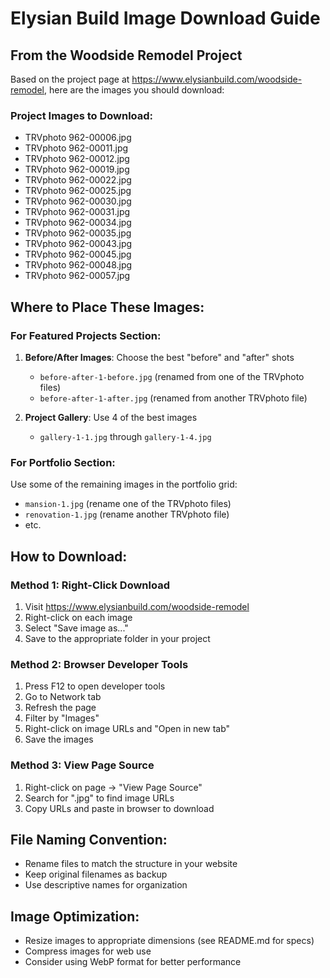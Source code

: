 # Elysian Build Image Download Guide

## From the Woodside Remodel Project

Based on the project page at https://www.elysianbuild.com/woodside-remodel, here are the images you should download:

### Project Images to Download:
- TRVphoto 962-00006.jpg
- TRVphoto 962-00011.jpg  
- TRVphoto 962-00012.jpg
- TRVphoto 962-00019.jpg
- TRVphoto 962-00022.jpg
- TRVphoto 962-00025.jpg
- TRVphoto 962-00030.jpg
- TRVphoto 962-00031.jpg
- TRVphoto 962-00034.jpg
- TRVphoto 962-00035.jpg
- TRVphoto 962-00043.jpg
- TRVphoto 962-00045.jpg
- TRVphoto 962-00048.jpg
- TRVphoto 962-00057.jpg

## Where to Place These Images:

### For Featured Projects Section:
1. **Before/After Images**: Choose the best "before" and "after" shots
   - `before-after-1-before.jpg` (renamed from one of the TRVphoto files)
   - `before-after-1-after.jpg` (renamed from another TRVphoto file)

2. **Project Gallery**: Use 4 of the best images
   - `gallery-1-1.jpg` through `gallery-1-4.jpg`

### For Portfolio Section:
Use some of the remaining images in the portfolio grid:
- `mansion-1.jpg` (rename one of the TRVphoto files)
- `renovation-1.jpg` (rename another TRVphoto file)
- etc.

## How to Download:

### Method 1: Right-Click Download
1. Visit https://www.elysianbuild.com/woodside-remodel
2. Right-click on each image
3. Select "Save image as..."
4. Save to the appropriate folder in your project

### Method 2: Browser Developer Tools
1. Press F12 to open developer tools
2. Go to Network tab
3. Refresh the page
4. Filter by "Images"
5. Right-click on image URLs and "Open in new tab"
6. Save the images

### Method 3: View Page Source
1. Right-click on page → "View Page Source"
2. Search for ".jpg" to find image URLs
3. Copy URLs and paste in browser to download

## File Naming Convention:
- Rename files to match the structure in your website
- Keep original filenames as backup
- Use descriptive names for organization

## Image Optimization:
- Resize images to appropriate dimensions (see README.md for specs)
- Compress images for web use
- Consider using WebP format for better performance
